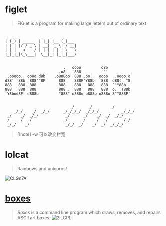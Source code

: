 # figlet


>FIGlet is a program for making large letters out of ordinary text


```

 _ _ _          _   _     _     
| (_) | _____  | |_| |__ (_)___ 
| | | |/ / _ \ | __| '_ \| / __|
| | |   <  __/ | |_| | | | \__ \
|_|_|_|\_\___|  \__|_| |_|_|___/
                                

                          .   oooo         o8o           
                        .o8   `888         `"'           
 .ooooo.  oooo d8b    .o888oo  888 .oo.   oooo   .oooo.o 
d88' `88b `888""8P      888    888P"Y88b  `888  d88(  "8 
888   888  888          888    888   888   888  `"Y88b.  
888   888  888          888 .  888   888   888  o.  )88b 
`Y8bod8P' d888b         "888" o888o o888o o888o 8""888P' 
                                                         
                                                             
                             _/      _/        _/            
    _/_/    _/  _/_/      _/_/_/_/  _/_/_/          _/_/_/   
 _/    _/  _/_/            _/      _/    _/  _/  _/_/        
_/    _/  _/              _/      _/    _/  _/      _/_/     
 _/_/    _/                _/_/  _/    _/  _/  _/_/_/        
```

>[!note]  -w 可以改变栏宽


# lolcat

>Rainbows and unicorns!

![CLGn7A](https://picture-suyifan.oss-cn-shenzhen.aliyuncs.com/uPic/CLGn7A.png)


# [boxes](https://boxes.thomasjensen.com/)


>_Boxes_ is a command line program which draws, removes, and repairs ASCII art boxes.
>![2lLGPL|](https://picture-suyifan.oss-cn-shenzhen.aliyuncs.com/uPic/2lLGPL.jpg)

